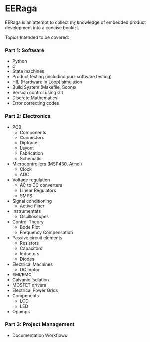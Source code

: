 

# EERaga

EERaga is an attempt to collect my knowledge of embedded product development into a concise booklet.

Topics Intended to be covered:

### Part 1: Software

* Python
* C
* State machines
* Product testing (includind pure software testing)
* HIL (Hardware In Loop) simulation
* Build System (Makefile, Scons)
* Version control using Git
* Discrete Mathematics
* Error correcting codes

### Part 2: Electronics

* PCB
    - Components
    - Connectors
    - Diptrace
    - Layout
    - Fabrication
    - Schematic
* Microcontrollers (MSP430, Atmel)
    - Clock
    - ADC
* Voltage regulation
    - AC to DC converters
    - Linear Regulators
    - SMPS
* Signal conditioning
    - Active Filter
* Instrumentats
    - Oscilloscopes
* Control Theory
    - Bode Plot
    - Frequency Compensation
* Passive circuit elements
    - Resistors
    - Capacitors
    - Inductors
    - Diodes
* Electrical Machines
    - DC motor
* EMI/EMC
* Galvanic Isolation
* MOSFET drivers
* Electrical Power Grids
* Components
    - LCD
    - LED
* Opamps


### Part 3: Project Management

* Documentation Workflows